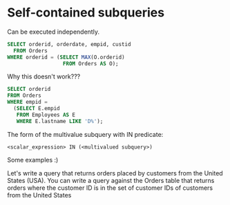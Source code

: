 # Self-contained subqueries

Can be executed independently.

```sql
SELECT orderid, orderdate, empid, custid
  FROM Orders
WHERE orderid = (SELECT MAX(O.orderid)
                  FROM Orders AS O);
```

Why this doesn't work???

```sql
SELECT orderid
FROM Orders
WHERE empid =
  (SELECT E.empid
   FROM Employees AS E
   WHERE E.lastname LIKE 'D%');
```

The form of the multivalue subquery with IN predicate:

```
<scalar_expression> IN (<multivalued subquery>)
```

Some examples :)

Let's write a query that returns orders placed by customers from the United States (USA). You can write a query against the Orders table that returns orders where the customer ID is in the set of customer IDs of customers from the United States
